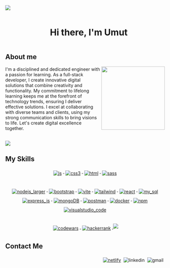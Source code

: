 <!--horizontal divider(gradiant)-->
<img src="https://user-images.githubusercontent.com/73097560/115834477-dbab4500-a447-11eb-908a-139a6edaec5c.gif">

<!--h1 without bottom border-->

<div id="user-content-toc">
  <ul align="center">
    <summary><h1 style="display: inline-block">Hi there, I'm Umut</h1></summary>
  </ul>
</div>


<!--About Me-->

## About me
<div>

<picture> <img align="right" src="https://giphy.com/embed/xT9IgzoKnwFNmISR8I" width =200px></picture>

<p>
I'm a disciplined and dedicated engineer with a passion for learning. As a full-stack developer, I create innovative digital solutions that combine creativity and functionality. My commitment to lifelong learning keeps me at the forefront of technology trends, ensuring I deliver effective solutions. I excel at collaborating with diverse teams and clients, using my strong communication skills to bring visions to life. Let's create digital excellence together.

</p>
</div>


<br>
<img src="https://user-images.githubusercontent.com/73097560/115834477-dbab4500-a447-11eb-908a-139a6edaec5c.gif">


## My Skills

  <p align="center">
   <a href="#">
    <img src="https://img.shields.io/badge/JavaScript-323330?style=for-the-badge&logo=javascript&logoColor=F7DF1E" alt="js" style="vertical-align:top; margin:6px 4px">
  </a>  
   <a href="#">
    <img src="https://img.shields.io/badge/CSS3-1572B6?style=for-the-badge&logo=css3&logoColor=white" alt="css3" style="vertical-align:top; margin:6px 4px">
  </a>  
  </a> 
    <a href="#">
    <img src="https://img.shields.io/badge/HTML5-E34F26?style=for-the-badge&logo=html5&logoColor=white" alt="html" style="vertical-align:top; margin:6px 4px">
   <a href="#">
    <img src="https://img.shields.io/badge/Sass-CC6699?style=for-the-badge&logo=sass&logoColor=white" alt="sass" style="vertical-align:top; margin:6px 4px">
  </a>  
<br />

## 

<p align="center">
  <a href="#">
    <img src="https://img.shields.io/badge/Node%20js-339933?style=for-the-badge&logo=nodedotjs&logoColor=white" alt="nodejs_larger" style="vertical-align:top; margin:6px 4px">
  </a> 
  <a href="#">
    <img src="https://img.shields.io/badge/Bootstrap-563D7C?style=for-the-badge&logo=bootstrap&logoColor=white" alt="bootstrap" style="vertical-align:top; margin:6px 4px">
  </a>  
   <a href="#">
    <img src="https://img.shields.io/badge/Vite-B73BFE?style=for-the-badge&logo=vite&logoColor=FFD62E" alt="vite" style="vertical-align:top; margin:6px 4px">
  </a> 
  <a href="#">
    <img src="https://img.shields.io/badge/Tailwind_CSS-38B2AC?style=for-the-badge&logo=tailwind-css&logoColor=white" alt="tailwind" style="vertical-align:top; margin:6px 4px">
  </a> 
   <a href="#">
    <img src="https://img.shields.io/badge/React-20232A?style=for-the-badge&logo=react&logoColor=61DAFB" alt="react" style="vertical-align:top; margin:6px 4px">
  </a>   
   <a href="#">
    <img src="https://img.shields.io/badge/MySQL-005C84?style=for-the-badge&logo=mysql&logoColor=white" alt="my_sql" style="vertical-align:top; margin:6px 4px">
  </a> 
  <a href="#">
    <img src="https://img.shields.io/badge/Express%20js-000000?style=for-the-badge&logo=express&logoColor=white" alt="express_js" style="vertical-align:top; margin:6px 4px">
  </a> 
  <a href="#">
    <img src="https://img.shields.io/badge/MongoDB-4EA94B?style=for-the-badge&logo=mongodb&logoColor=white" alt="mongoDB" style="vertical-align:top; margin:6px 4px">
  </a> 
  <a href="#">
    <img src="https://img.shields.io/badge/Postman-FF6C37?style=for-the-badge&logo=Postman&logoColor=white" alt="postman" style="vertical-align:top; margin:6px 4px">
  </a> 
  <a href="#">
    <img src="https://img.shields.io/badge/Docker-2CA5E0?style=for-the-badge&logo=docker&logoColor=white" alt="docker" style="vertical-align:top; margin:6px 4px">
  </a> 
  <a href="#">
    <img src="https://img.shields.io/badge/npm-CB3837?style=for-the-badge&logo=npm&logoColor=white" alt="npm" style="vertical-align:top; margin:6px 4px">
  </a> 
  <a href="#">
    <img src="https://img.shields.io/badge/VSCode-0078D4?style=for-the-badge&logo=visual%20studio%20code&logoColor=white" alt="visualstudio_code" style="vertical-align:top; margin:6px 4px">
  </a> 
  <br />

  ## 
  
  <p align="center">
  <a href="#">
    <img src="https://img.shields.io/badge/Codewars-B1361E?style=for-the-badge&logo=Codewars&logoColor=white" alt="codewars" style="vertical-align:top; margin:6px 4px">
  </a> 
  <a href="#">
    <img src="https://img.shields.io/badge/-Hackerrank-2EC866?style=for-the-badge&logo=HackerRank&logoColor=white" alt="hackerrank" style="vertical-align:top; margin:6px 4px">
  </a> 



<img src="https://user-images.githubusercontent.com/73097560/115834477-dbab4500-a447-11eb-908a-139a6edaec5c.gif">

## Contact Me
<p align="right">
  <a href="mailto:umutpehlivan2078@gmail.com”">
    <img align="right" src="https://img.shields.io/badge/Gmail-D14836?style=for-the-badge&logo=gmail&logoColor=white" alt="gmail" style="vertical-align:top; margin:6px 4px">
  </a>  
  <a href="https://www.linkedin.com/in/umut-pehlivan-817b28174/">
    <img align="right" src="https://img.shields.io/badge/LinkedIn-0077B5?style=for-the-badge&logo=linkedin&logoColor=white" alt="linkedin" style="vertical-align:top; margin:6px 4px">
  </a> 
   <a href="https://umut-pehlivan.netlify.app/">
    <img src="https://img.shields.io/badge/Netlify-00C7B7?style=for-the-badge&logo=netlify&logoColor=white" alt="netlify" style="vertical-align:top; margin:6px 4px">
  </a>  
  </a>  
<br />
